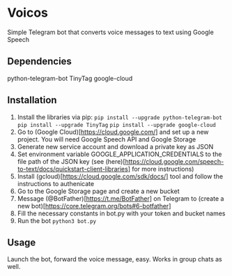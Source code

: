 # Voicos
Simple Telegram bot that converts voice messages to text using Google Speech

## Dependencies
python-telegram-bot
TinyTag
google-cloud

## Installation
1. Install the libraries via pip:
`pip install --upgrade python-telegram-bot`
`pip install --upgrade TinyTag`
`pip install --upgrade google-cloud`
2. Go to (Google Cloud)[https://cloud.google.com/] and set up a new project. You will need Google Speech API and Google Storage
3. Generate new service account and download a private key as JSON
4. Set environment variable GOOGLE_APPLICATION_CREDENTIALS to the file path of the JSON key (see (here)[https://cloud.google.com/speech-to-text/docs/quickstart-client-libraries] for more instructions)
5. Install (gcloud)[https://cloud.google.com/sdk/docs/] tool and follow the instructions to authenicate
6. Go to the Google Storage page and create a new bucket
7. Message (@BotFather)[https://t.me/BotFather] on Telegram to (create a new bot)[https://core.telegram.org/bots#6-botfather]
8. Fill the necessary constants in bot.py with your token and bucket names
9. Run the bot
`python3 bot.py`

## Usage
Launch the bot, forward the voice message, easy. Works in group chats as well.
